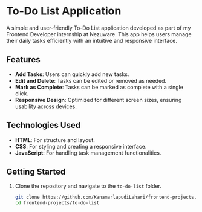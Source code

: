 # To-Do List Application

A simple and user-friendly To-Do List application developed as part of my Frontend Developer internship at Nezuware. This app helps users manage their daily tasks efficiently with an intuitive and responsive interface.

## Features
- **Add Tasks**: Users can quickly add new tasks.
- **Edit and Delete**: Tasks can be edited or removed as needed.
- **Mark as Complete**: Tasks can be marked as complete with a single click.
- **Responsive Design**: Optimized for different screen sizes, ensuring usability across devices.

## Technologies Used
- **HTML**: For structure and layout.
- **CSS**: For styling and creating a responsive interface.
- **JavaScript**: For handling task management functionalities.

## Getting Started
1. Clone the repository and navigate to the `to-do-list` folder.
   ```bash
   git clone https://github.com/KanamarlapudiLahari/frontend-projects.git
   cd frontend-projects/to-do-list
